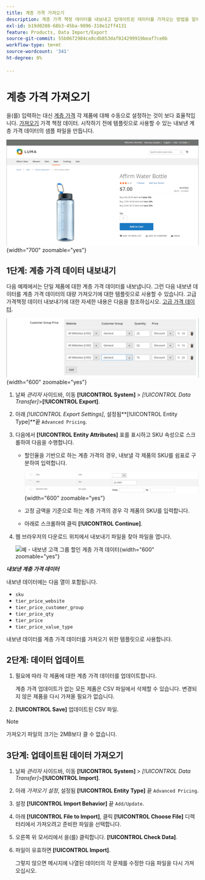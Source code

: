 ```yaml
---
title: 계층 가격 가져오기
description: 계층 가격 책정 데이터를 내보내고 업데이트된 데이터를 가져오는 방법을 알아봅니다.
exl-id: b19d0208-68b3-45ba-9896-318e12ff4131
feature: Products, Data Import/Export
source-git-commit: 55b0672984ce8cdb853daf024299919beaf7ce0b
workflow-type: tm+mt
source-wordcount: '341'
ht-degree: 0%

---
```


# 계층 가격 가져오기

을(를) 입력하는 대신 [계층 가격](../catalog/product-price-tier.md) 각 제품에 대해 수동으로 설정하는 것이 보다 효율적입니다. [가져오기](data-import.md) 가격 책정 데이터. 시작하기 전에 템플릿으로 사용할 수 있는 내보낸 계층 가격 데이터의 샘플 파일을 만듭니다.

![Storefront - 계층화된 가격 책정 예](./assets/storefront-tier-pricing-water-bottle.png){width="700" zoomable="yes"}

## 1단계: 계층 가격 데이터 내보내기

다음 예제에서는 단일 제품에 대한 계층 가격 데이터를 내보냅니다. 그런 다음 내보낸 데이터를 계층 가격 데이터의 대량 가져오기에 대한 템플릿으로 사용할 수 있습니다. 고급 가격책정 데이터 내보내기에 대한 자세한 내용은 다음을 참조하십시오. [고급 가격 데이터](data-attributes-product.md#advanced-pricing-attributes).

![제품 계층별 가격 책정](./assets/price-tier-customer-group-discount.png){width="600" zoomable="yes"}

1. 날짜 _관리자_ 사이드바, 이동  **[!UICONTROL System]** > _[!UICONTROL Data Transfer]_>**[!UICONTROL Export]**.

1. 아래 _[!UICONTROL Export Settings]_, 설정됨&#x200B;**[!UICONTROL Entity Type]**끝 `Advanced Pricing`.

1. 다음에서 **[!UICONTROL Entity Attributes]** 표를 표시하고 SKU 속성으로 스크롤하여 다음을 수행합니다.

   - 할인율을 기반으로 하는 계층 가격의 경우, 내보낼 각 제품의 SKU를 쉼표로 구분하여 입력합니다.

     ![데이터 내보내기 - 제품 SKU](./assets/price-tier-export-sku.png){width="600" zoomable="yes"}

   - 고정 금액을 기준으로 하는 계층 가격의 경우 각 제품의 SKU를 입력합니다.

   - 아래로 스크롤하여 클릭 **[!UICONTROL Continue]**.

1. 웹 브라우저의 다운로드 위치에서 내보내기 파일을 찾아 파일을 엽니다.

   ![예 - 내보낸 고객 그룹 할인 계층 가격 데이터](./assets/price-tier-customer-group-discount-export.png){width="600" zoomable="yes"}

**_내보낸 계층 가격 데이터_**

내보낸 데이터에는 다음 열이 포함됩니다.

- `sku`
- `tier_price_website`
- `tier_price_customer_group`
- `tier_price_qty`
- `tier_price`
- `tier_price_value_type`

내보낸 데이터를 계층 가격 데이터를 가져오기 위한 템플릿으로 사용합니다.

## 2단계: 데이터 업데이트

1. 필요에 따라 각 제품에 대한 계층 가격 데이터를 업데이트합니다.

   계층 가격 업데이트가 없는 모든 제품은 CSV 파일에서 삭제할 수 있습니다. 변경되지 않은 제품을 다시 가져올 필요가 없습니다.

1. **[!UICONTROL Save]** 업데이트된 CSV 파일.

>[!NOTE]
>
>가져오기 파일의 크기는 2MB보다 클 수 없습니다.

## 3단계: 업데이트된 데이터 가져오기

1. 날짜 _관리자_ 사이드바, 이동 **[!UICONTROL System]** > _[!UICONTROL Data Transfer]_>**[!UICONTROL Import]**.

1. 아래 _가져오기 설정_, 설정됨 **[!UICONTROL Entity Type]** 끝 `Advanced Pricing`.

1. 설정 **[!UICONTROL Import Behavior]** 끝 `Add/Update`.

1. 아래 **[!UICONTROL File to Import]**, 클릭 **[!UICONTROL Choose File]** 디렉터리에서 가져오려고 준비한 파일을 선택합니다.

1. 오른쪽 위 모서리에서 을(를) 클릭합니다. **[!UICONTROL Check Data]**.

1. 파일이 유효하면 **[!UICONTROL Import]**.

   그렇지 않으면 메시지에 나열된 데이터의 각 문제를 수정한 다음 파일을 다시 가져오십시오.

